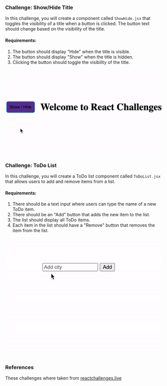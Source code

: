 
### Challenge: Show/Hide Title

In this challenge, you will create a component called `ShowHide.jsx` that toggles the visibility of a title when a button is clicked. The button text should change based on the visibility of the title.

#### Requirements:
1. The button should display "Hide" when the title is visible.
2. The button should display "Show" when the title is hidden.
3. Clicking the button should toggle the visibility of the title.

![alt text](../../assets/challenges/session-1/show_hide.gif)

### Challenge: ToDo List

In this challenge, you will create a ToDo list component called `ToDoList.jsx` that allows users to add and remove items from a list.

#### Requirements:
1. There should be a text input where users can type the name of a new ToDo item.
2. There should be an "Add" button that adds the new item to the list.
3. The list should display all ToDo items.
4. Each item in the list should have a "Remove" button that removes the item from the list.

![alt text](../../assets/challenges/session-1/todolist.gif)

### References

These challenges where taken from [reactchallenges.live](https://reactchallenges.live/)